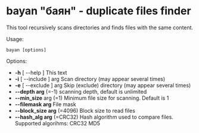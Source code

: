 # bayan "баян" - duplicate files finder

This tool recursively scans directories and finds files with the same content.

Usage:
```
bayan [options]
```
 
Options:
* **-h** [ --help ]            This text
* **-i** [ --include ] arg     Scan directory (may appear several times)
* **-e** [ --exclude ] arg     Skip (exclude) directory (may appear several times)
* **--depth arg** (=-1)        scanning depth, default is unlimited
* **--min_size** arg (=1)      Minimum file size for scanning. Default is 1
* **--filemask arg**           File mask
* **--block_size arg** (=4096) Block size to read files
* **--hash_alg arg** (=CRC32)  Hash algorithm used to compare files. Supported
algorihms: CRC32 MD5

